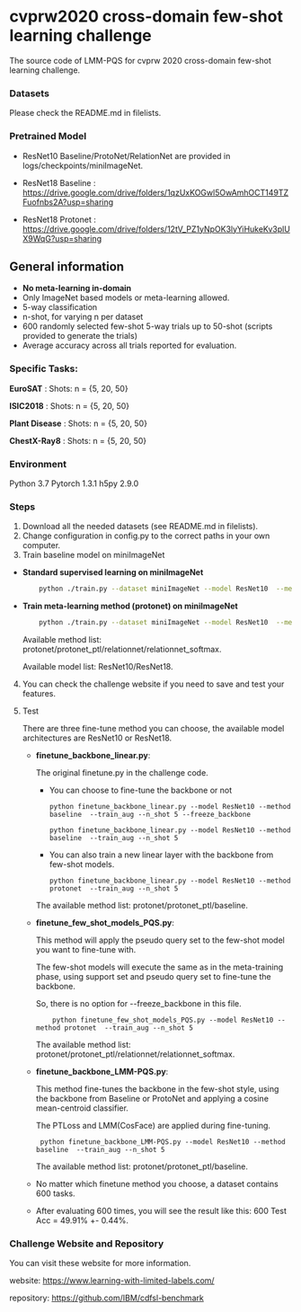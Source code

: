 # cvprw2020 cross-domain few-shot learning challenge

The source code of LMM-PQS for cvprw 2020 cross-domain few-shot learning challenge.

### Datasets
Please check the README.md in filelists.

### Pretrained Model
* ResNet10 Baseline/ProtoNet/RelationNet are provided in logs/checkpoints/miniImageNet.

* ResNet18 Baseline : https://drive.google.com/drive/folders/1qzUxKOGwl5OwAmhOCT149TZFuofnbs2A?usp=sharing
* ResNet18 Protonet : https://drive.google.com/drive/folders/12tV_PZ1yNpOK3lyYiHukeKv3plUX9WqG?usp=sharing

## General information

* **No meta-learning in-domain**
* Only ImageNet based models or meta-learning allowed.
* 5-way classification
* n-shot, for varying n per dataset
* 600 randomly selected few-shot 5-way trials up to 50-shot (scripts provided to generate the trials)
* Average accuracy across all trials reported for evaluation.


### Specific Tasks:

**EuroSAT**   : Shots: n = {5, 20, 50}

**ISIC2018**  :  Shots: n = {5, 20, 50}

**Plant Disease** :  Shots: n = {5, 20, 50}

**ChestX-Ray8**  :  Shots: n = {5, 20, 50}

### Environment
Python 3.7
Pytorch 1.3.1
h5py 2.9.0

### Steps
1. Download all the needed datasets (see README.md in filelists).
2. Change configuration in config.py to the correct paths in your own computer.
3. Train baseline model on miniImageNet
- **Standard supervised learning on miniImageNet**

    ```bash
        python ./train.py --dataset miniImageNet --model ResNet10  --method baseline --train_aug
    ```
- **Train meta-learning method (protonet) on miniImageNet**

    ```bash
        python ./train.py --dataset miniImageNet --model ResNet10  --method protonet --n_shot 5 --train_aug
    ```
    
    Available method list:  protonet/protonet_ptl/relationnet/relationnet_softmax.
 
    Available model list:  ResNet10/ResNet18.

4. You can check the challenge website if you need to save and test your features.

5. Test

     There are three fine-tune method you can choose,  the available model architectures are  ResNet10 or ResNet18.

     * **finetune_backbone_linear.py**:

         The original finetune.py in the challenge code.

         - You can choose to fine-tune the backbone or not
         
               python finetune_backbone_linear.py --model ResNet10 --method baseline  --train_aug --n_shot 5 --freeze_backbone

               python finetune_backbone_linear.py --model ResNet10 --method baseline  --train_aug --n_shot 5 

          - You can also train a new linear layer with the backbone from few-shot models.
          
                python finetune_backbone_linear.py --model ResNet10 --method protonet  --train_aug --n_shot 5 
    
          The available method list: protonet/protonet_ptl/baseline.

      * **finetune_few_shot_models_PQS.py**:

          This method will apply the pseudo query set to the few-shot model you want to fine-tune with. 

          The few-shot models will execute the same as in the meta-training phase, using support set and pseudo query set to fine-tune the backbone.

           So, there is no option for --freeze_backbone in this file.
    
                python finetune_few_shot_models_PQS.py --model ResNet10 --method protonet  --train_aug --n_shot 5
    
           The available method list:  protonet/protonet_ptl/relationnet/relationnet_softmax.

     * **finetune_backbone_LMM-PQS.py**:

         This method fine-tunes the backbone in the few-shot style, using the backbone from Baseline or ProtoNet and applying a cosine mean-centroid classifier.

         The PTLoss and LMM(CosFace) are applied during fine-tuning.
    
            python finetune_backbone_LMM-PQS.py --model ResNet10 --method baseline  --train_aug --n_shot 5
 
         The available method list: protonet/protonet_ptl/baseline.


     * No matter which finetune method you choose, a dataset contains 600 tasks.

     * After evaluating 600 times, you will see the result like this: 600 Test Acc = 49.91% +- 0.44%.

### Challenge Website and Repository
You can visit these website for more information.

website: https://www.learning-with-limited-labels.com/

repository: https://github.com/IBM/cdfsl-benchmark

